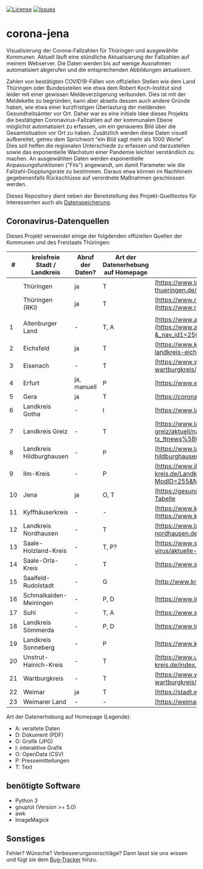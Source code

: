[![License](https://img.shields.io/github/license/micb25/corona-jena.svg)](LICENSE)
[![Issues](https://img.shields.io/github/issues/micb25/corona-jena.svg)](https://github.com/micb25/corona-jena/issues)

# corona-jena
Visualisierung der Corona-Fallzahlen für Thüringen und ausgewählte Kommunen. Aktuell läuft eine stündliche Aktualisierung der Fallzahlen auf meinem Webserver. Die Daten werden bis auf wenige Ausnahmen automatisiert abgerufen und die entsprechenden Abbildungen aktualisiert.

Zahlen von bestätigten COVID19-Fällen von offiziellen Stellen wie dem Land Thüringen oder Bundesstellen wie etwa dem Robert Koch-Institut sind leider mit einer gewissen Meldeverzögerung verbunden. Dies ist mit der Meldekette zu begründen, kann aber abseits dessen auch andere Gründe haben, wie etwa einer kurzfristigen Überlastung der meldenden Gesundheitsämter vor Ort. Daher war es eine initiale Idee dieses Projekts die bestätigten Coronavirus-Fallzahlen auf der kommunalen Ebene möglichst automatisiert zu erfassen, um ein genaueres Bild über die Gesamtsituation vor Ort zu haben. Zusätzlich werden diese Daten visuell aufbereitet, getreu dem Sprichwort "ein Bild sagt mehr als 1000 Worte". Dies soll helfen die regionalen Unterschiede zu erfassen und darzustellen sowie das exponentielle Wachstum einer Pandemie leichter verständlich zu machen. An ausgewählten Daten werden exponentielle Anpassungsfunktionen ("Fits") angewandt, um damit Parameter wie die Fallzahl-Dopplungsrate zu bestimmen. Daraus etwa können im Nachhinein gegebenenfalls Rückschlüsse auf verordnete Maßnahmen geschlossen werden.

Dieses Repository dient neben der Bereitstellung des Projekt-Quelltextes für Interessenten auch als [Datenspeicherung](/data/).

## Coronavirus-Datenquellen

Dieses Projekt verwendet einige der folgdenden offiziellen Quellen der Kommunen und des Freistaats Thüringen:

| #  | kreisfreie Stadt / Landkreis   | Abruf der Daten? | Art der Datenerhebung auf Homepage | Webseite                                                                                                                                                                                                                                                    |
|----|--------------------------------|----------|-----------------|--------------------------------------------------------------------------------------------------------------------------------------------------------------------------------------------------------------------------------------------------------|
|    | Thüringen                      | ja       | T               | [https://www.landesregierung-thueringen.de](https://www.landesregierung-thueringen.de/corona-bulletin)                                                                                                                                                 |
|    | Thüringen (RKI)                | ja       | T               | [https://www.rki.de](https://www.rki.de/DE/Content/InfAZ/N/Neuartiges_Coronavirus/Fallzahlen.html)                                                                                                                                                     |
|    |                                |          |                 |                                                                                                                                                                                                                                                        |
| 1  | Altenburger Land               | -        | T, A            | [https://www.altenburgerland.de](https://www.altenburgerland.de/sixcms/detail.php?&_nav_id1=2508&_lang=de&id=371691)                                                                                                                                   |
| 2  | Eichsfeld                      | ja       | T               | [https://www.kreis-eic.de](https://www.kreis-eic.de/aktuelle-fallzahlen-im-landkreis-eichsfeld.html)                                                                                                                                                   |
| 3  | Eisenach                       | -        | T               | [https://www.wartburgkreis.de](https://www.wartburgkreis.de/leben-im-wartburgkreis/gesundheit/aktuelle-informationen-zum-corona-virus)                                                                                                                 |
| 4  | Erfurt                         | ja, manuell        | P               | [https://www.erfurt.de](https://www.erfurt.de/ef/de/service/aktuelles/am/index.itl)                                                                                                                                                                    |
| 5  | Gera                           | ja       | T               | [https://corona.gera.de](https://corona.gera.de/)                                                                                                                                                                                                      |
| 6  | Landkreis Gotha                | -        | I               | [https://www.landkreis-gotha.de](https://www.landkreis-gotha.de/)                                                                                                                                                                                      |
| 7  | Landkreis Greiz                | -        | T               | [https://www.landkreis-greiz.de](https://www.landkreis-greiz.de/landkreis-greiz/aktuell/nachrichten-details/?tx_ttnews%5Btt_news%5D=224&cHash=74595518f951c32f22d04b7591d643fe)                                                                        |
| 8  | Landkreis Hildburghausen       | -        | P               | [https://www.landkreis-hildburghausen.de](https://www.landkreis-hildburghausen.de/Aktuelles-Corona-Virus)                                                                                                                                              |
| 9  | Ilm-Kreis                      | -        | P               | [https://www.ilm-kreis.de](https://www.ilm-kreis.de/Landkreis/Ver%C3%B6ffentlichungen/Pressearchiv/index.php?ModID=255&NavID=2778.25&text=Coronavirus)                                                                                                 |
| 10 | Jena                           | ja       | O, T            | [https://gesundheit.jena.de](https://gesundheit.jena.de/de/coronavirus), [OpenData Tabelle](https://opendata.jena.de/dataset/2cc7773d-beba-43ad-9808-a420a67ffcb3/resource/d3ba07b6-fb19-451b-b902-5b18d8e8cbad/download/corona_erkrankungen_jena.csv) |
| 11 | Kyffhäuserkreis                | -        | -               | [https://www.kyffhaeuser.de](https://www.kyffhaeuser.de/kyf/index.php/landkreis.html)                                                                                                                                                                  |
| 12 | Landkreis Nordhausen           | -        | T               | [https://www.landratsamt-nordhausen.de](https://www.landratsamt-nordhausen.de/informationen-coronavirus.html)                                                                                                                                          |
| 13 | Saale-Holzland-Kreis           | -        | T, P?           | [https://www.saaleholzlandkreis.de](https://www.saaleholzlandkreis.de/corona-virus/aktuelle-infos/)                                                                                                                                                    |
| 14 | Saale-Orla-Kreis               | -        | T               | [https://www.saale-orla-kreis.de](https://www.saale-orla-kreis.de/sok/)                                                                                                                                                                                |
| 15 | Saalfeld-Rudolstadt            | -        | G               | [http://www.kreis-slf.de](http://www.kreis-slf.de/landratsamt/)                                                                                                                                                                                        |
| 16 | Schmalkalden-Meiningen         | -        | P, D            | [https://www.lra-sm.de](https://www.lra-sm.de/?p=22632)                                                                                                                                                                                                |
| 17 | Suhl                           | -        | T, A            | [https://www.suhltrifft.de](https://www.suhltrifft.de/content/blogsection/41/2246/)                                                                                                                                                                    |
| 18 | Landkreis Sömmerda             | -        | P, D            | [https://www.lra-soemmerda.de](https://www.lra-soemmerda.de/)                                                                                                                                                                                          |
| 19 | Landkreis Sonneberg            | -        | P               | [https://www.kreis-sonneberg.de](https://www.kreis-sonneberg.de/)                                                                                                                                                                                      |
| 20 | Unstrut-Hainich-Kreis          | -        | T               | [https://www.unstrut-hainich-kreis.de](https://www.unstrut-hainich-kreis.de/index.php/informationen-zum-neuartigen-coronavirus)                                                                                                                        |
| 21 | Wartburgkreis                  | -        | T               | [https://www.wartburgkreis.de](https://www.wartburgkreis.de/leben-im-wartburgkreis/gesundheit/aktuelle-informationen-zum-corona-virus)                                                                                                                 |
| 22 | Weimar                         | ja       | T               | [https://stadt.weimar.de](https://stadt.weimar.de/aktuell/coronavirus)                                                                                                                                                                                 |
| 23 | Weimarer Land                  | -        | -               | [https://weimarerland.de](https://weimarerland.de/index_lra.html)                                                                                                                                                                                      |

Art der Datenerhebung auf Homepage (Legende):
 - A: veraltete Daten
 - D: Dokument (PDF)
 - G: Grafik (JPG)
 - I: interaktive Grafik
 - O: OpenData (CSV)
 - P: Pressemitteilungen
 - T: Text

## benötigte Software
- Python 3
- gnuplot (Version >= 5.0)
- awk
- ImageMagick

## Sonstiges
Fehler? Wünsche? Verbesserungsvorschläge? Dann lasst sie uns wissen und fügt sie dem [Bug-Tracker](https://github.com/micb25/corona-jena/issues) hinzu.
